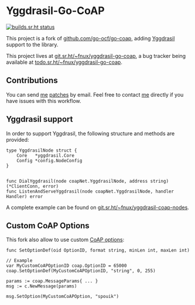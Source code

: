 # Yggdrasil-Go-CoAP

[![builds.sr.ht status](https://builds.sr.ht/~fnux/yggdrasil-go-coap.svg)](https://builds.sr.ht/~fnux/yggdrasil-go-coap?)

This project is a fork of
[github.com/go-ocf/go-coap](https://github.com/go-ocf/go-coap), adding
[Yggdrasil](https://yggdrasil-network.github.io/) support to the library.

This project lives at
[git.sr.ht/~fnux/yggdrasil-go-coap](https://git.sr.ht/~fnux/yggdrasil-go-coap),
a bug tracker being available at
[todo.sr.ht/~fnux/yggdrasil-go-coap](https://todo.sr.ht/~fnux/yggdrasil-go-coap).

## Contributions

You can send [me](https://fnux.ch/) [patches](https://git-send-email.io/) by
email. Feel free to contact [me](https://fnux.ch/) directly if you have issues
with this workflow.

## Yggdrasil support

In order to support Yggdrasil, the following structure and methods are
provided:

```
type YggdrasilNode struct {
	Core   *yggdrasil.Core
	Config *config.NodeConfig
}


func DialYggdrasil(node coapNet.YggdrasilNode, address string) (*ClientConn, error)
func ListenAndServeYggdrasil(node coapNet.YggdrasilNode, handler Handler) error
```

A complete example can be found on
[git.sr.ht/~fnux/yggdrasil-coap-nodes](https://git.sr.ht/~fnux/yggdrasil-coap-nodes).

## Custom CoAP Options

This fork also allow to use custom [CoAP
options](https://tools.ietf.org/html/rfc7252#section-3.1):

```
func SetOptionDef(oid OptionID, format string, minLen int, maxLen int)

// Example
var MyCustomCoAPOptionID coap.OptionID = 65000
coap.SetOptionDef(MyCustomCoAPOptionID, "string", 0, 255)

params := coap.MessageParams{ ... }
msg := c.NewMessage(params)

msg.SetOption(MyCustomCoAPOption, "spouik")
```
